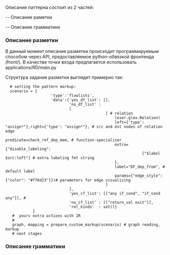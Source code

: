 Описание паттерна состоит из 2 частей:

-- Описание раметки

-- Описание грамматики


### Описание разметки

В данный момент описание разметки происходит программируемым способом через API, предоставляемое python-обвязкой фронтенда (front/).
В качестве точки входа предлагается использовать applications/RD/main.py

Структура задания разметки выглядит примерно так:
```
  # setting the pattern markup:
  scenario = {
                    'type':'flowlists',
                    'data':{'yes_df_list': [],
                            'no_df_list' : 
                            [
                                            [ # relation
                                                lexer.glex.Relation(
                                                left={'type': "assign*"},right={'type': "assign*"}, # src and dst nodes of relation edge
                                                predicate=check_ref_dep_mem, # function-specializer
                                                extra={"disable_labeling":
                                                            ["$label $src:left"] # extra labeling fmt string
                                                },
                                                label="DF_dep_from", # default label
                                                params={"edge_style": {"color": "#f76d23"}})# parameters for edge visualizing
                                            ] 
                            ],
                            'yes_cf_list': [["any if_cond", "if_cond any"]], #
                            'no_cf_list' : [["return_val exit"]],
                            'rel_kinds'  : set()}
            }
   #  yours extra actions with IR
   #        
   graph, mapping = prepare_custom_markup(scenario) # graph reading, markup
   # next stages
```
### Описание грамматики

